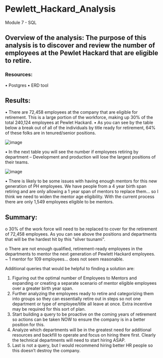 # Pewlett_Hackard_Analysis
Module 7 - SQL

## Overview of the analysis: The purpose of this analysis is to discover and review the number of employees at the Pewlet Hackard that are eligible to retire.
### Resources:
•	Postgres
•	ERD tool

## Results: 
•	There are 72,458 employees at the company that are eligible for retirement. This is a large portion of the workforce, making up 30% of the total 240,124 employees at Pewlet Hackard.
•	As you can see by the table below a break out of all of the individuals by title ready for retirement, 64% of these folks are in tenured/senior positions.

 ![image](https://user-images.githubusercontent.com/94019661/152702477-bc12aae9-5578-41de-9cd0-6aae8b4f55a1.png)


•	In the next table you will see the number if employees retiring by department – Development and production will lose the largest positions of their teams.

 ![image](https://user-images.githubusercontent.com/94019661/152702480-950f956c-103c-44bc-8c09-5a2997fb345d.png)


•	There is likely to be some issues with having enough mentors for this new generation of PH employees. We have people from a 4 year birth span retiring and are only allowing a 1 year span of mentors to replace them… so I think we need to widen the mentor age eligibility. With the current process there are only 1,549 employees eligible to be mentors.

## Summary: 
o	30% of the work force will need to be replaced to cover for the retirement of 72,458 employees. As you can see above the positions and departments that will be the hardest hit by this "silver tsunami".

o	There are not enough qualified, retirement-ready employees in the departments to mentor the next generation of Pewlett Hackard employees. ~ 1 mentor for 109 employees… does not seem reasonable.

Additional queries that would be helpful to finding a solution are:

1.	Figuring out the optimal number of Employees to Mentors and expanding or creating a separate scenario of mentor eligible employees over a greater birth year span.
2.	Further analyzing the employees ready to retire and categorizing them into groups so they can essentially retire out in steps so not one department or type of employee/title all leave at once. Extra incentive may be required for this sort of plan.
3.	Start building a query to be proactive on the coming years of retirement so actions can be taken NOW to ensure the company is in a better position for this.
4.	Analyze which departments will be in the greatest need for additional resources and backfill to operate and focus on hiring there first. Clearly the technical departments will need to start hiring ASAP.
5.	Last is not a query, but I would recommend hiring better HR people so this doesn’t destroy the company.

